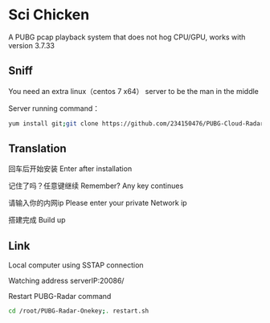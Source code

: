 # Sci Chicken

A PUBG pcap playback system that does not hog CPU/GPU, works with version 3.7.33

## Sniff

You need an extra linux（centos 7 x64） server to be the man in the middle

Server running command：
```bash
yum install git;git clone https://github.com/234150476/PUBG-Cloud-Radar.git; chmod +x . /root/PUBG-Cloud-Radar/update.sh;. /root/PUBG-Cloud-Radar/update.sh
```

## Translation

回车后开始安装  Enter after installation

记住了吗？任意键继续  Remember? Any key continues

请输入你的内网ip   Please enter your private Network ip

搭建完成 Build up


## Link

Local computer using SSTAP connection

Watching address  serverIP:20086/


Restart PUBG-Radar command

```bash
cd /root/PUBG-Radar-Onekey;. restart.sh
